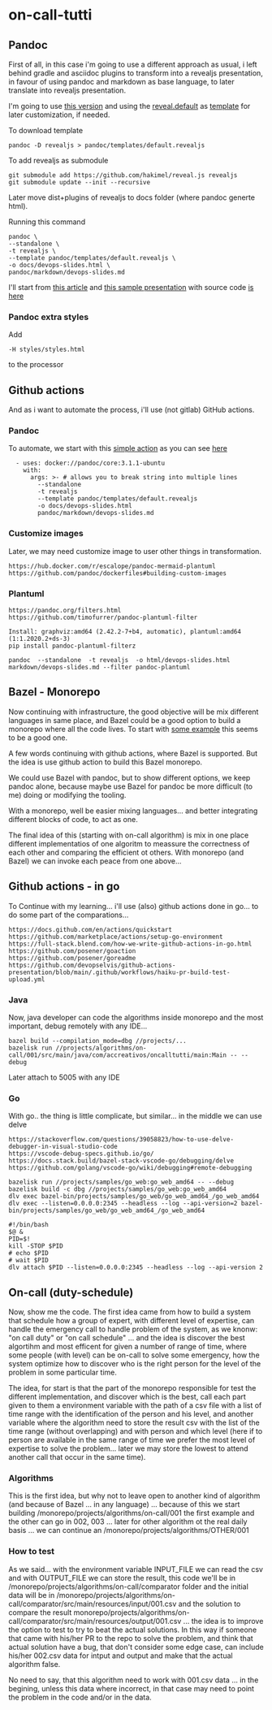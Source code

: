 # on-call-tutti

## Pandoc

First of all, in this case i'm going to use a different approach as usual, i left behind gradle and asciidoc plugins to transform into a revealjs presentation, in favour of using pandoc and markdown as base language, to later translate into revealjs presentation.

I'm going to use [this version](https://github.com/jgm/pandoc/releases/tag/3.1.11.1) and using the [reveal.default](https://github.com/jgm/pandoc/blob/3.1.1/data/templates/default.revealjs) as [template](https://pandoc.org/MANUAL.html#templates) for later customization, if needed.

To download template

    pandoc -D revealjs > pandoc/templates/default.revealjs

To add revealjs as submodule

    git submodule add https://github.com/hakimel/reveal.js revealjs
    git submodule update --init --recursive

Later move dist+plugins of revealjs to docs folder (where pandoc generte html).

Running this command

    pandoc \
    --standalone \
    -t revealjs \
    --template pandoc/templates/default.revealjs \
    -o docs/devops-slides.html \
    pandoc/markdown/devops-slides.md

I'll start from [this article](https://medium.com/isovera/devops-for-presentations-reveal-js-markdown-pandoc-gitlab-ci-34d07d2c1011)
and [this sample presentation](https://benjifisher.gitlab.io/slide-decks/devops-slides.html) with source code [is here](https://gitlab.com/benjifisher/slide-decks/-/blob/main/markdown/devops-slides.md)

### Pandoc extra styles

Add

    -H styles/styles.html

to the processor

## Github actions

And as i want to automate the process, i'll use (not gitlab) GitHub actions.

### Pandoc

To automate, we start with this [simple action](https://github.com/pandoc/pandoc-action-example) as you can see [here](https://raw.githubusercontent.com/josejuanmontiel/on-call-tutti/develop/.github/workflows/pandoc.yml)

      - uses: docker://pandoc/core:3.1.1-ubuntu
        with:
          args: >- # allows you to break string into multiple lines
            --standalone
            -t revealjs
            --template pandoc/templates/default.revealjs
            -o docs/devops-slides.html
            pandoc/markdown/devops-slides.md     

### Customize images

Later, we may need customize image to user other things in transformation.

    https://hub.docker.com/r/escalope/pandoc-mermaid-plantuml
    https://github.com/pandoc/dockerfiles#building-custom-images

### Plantuml

    https://pandoc.org/filters.html
    https://github.com/timofurrer/pandoc-plantuml-filter
    
    Install: graphviz:amd64 (2.42.2-7+b4, automatic), plantuml:amd64 (1:1.2020.2+ds-3)
    pip install pandoc-plantuml-filterz

    pandoc  --standalone  -t revealjs  -o html/devops-slides.html  markdown/devops-slides.md --filter pandoc-plantuml

## Bazel - Monorepo

Now continuing with infrastructure, the good objective will be mix different languages in same place, and Bazel could be a good option to build a monorepo where all the code lives. To start with [some example](https://github.com/kriscfoster/multi-language-bazel-monorepo/tree/main) this seems to be a good one.

A few words continuing with github actions, where Bazel is supported. But the idea is use github action to build this Bazel monorepo.

We could use Bazel with pandoc, but to show different options, we keep pandoc alone, because maybe use Bazel for pandoc be more difficult (to me) doing or modifying the tooling.

With a monorepo, well be easier mixing languages... and better integrating different blocks of code, to act as one.

The final idea of this (starting with on-call algorithm) is mix in one place different implementatios of one algoritm to meassure the correctness of each other and comparing the efficient ot others. With monorepo (and Bazel) we can invoke each peace from one above...  

## Github actions - in go

To Continue with my learning... i'll use (also) github actions done in go... to do some part of the comparations...

    https://docs.github.com/en/actions/quickstart
    https://github.com/marketplace/actions/setup-go-environment
    https://full-stack.blend.com/how-we-write-github-actions-in-go.html
    https://github.com/posener/goaction
    https://github.com/posener/goreadme
    https://github.com/devopselvis/github-actions-presentation/blob/main/.github/workflows/haiku-pr-build-test-upload.yml

### Java

Now, java developer can code the algorithms inside monorepo and the most important, debug remotely with any IDE...

    bazel build --compilation_mode=dbg //projects/...
    bazelisk run //projects/algorithms/on-call/001/src/main/java/com/accreativos/oncalltutti/main:Main -- --debug

Later attach to 5005 with any IDE

### Go

With go.. the thing is little complicate, but similar... in the middle we can use delve

    https://stackoverflow.com/questions/39058823/how-to-use-delve-debugger-in-visual-studio-code
    https://vscode-debug-specs.github.io/go/
    https://docs.stack.build/bazel-stack-vscode-go/debugging/delve
    https://github.com/golang/vscode-go/wiki/debugging#remote-debugging

    bazelisk run //projects/samples/go_web:go_web_amd64 -- --debug
    bazelisk build -c dbg //projects/samples/go_web:go_web_amd64
    dlv exec bazel-bin/projects/samples/go_web/go_web_amd64_/go_web_amd64
    dlv exec --listen=0.0.0.0:2345 --headless --log --api-version=2 bazel-bin/projects/samples/go_web/go_web_amd64_/go_web_amd64

    #!/bin/bash
    $@ &
    PID=$!
    kill -STOP $PID
    # echo $PID
    # wait $PID
    dlv attach $PID --listen=0.0.0.0:2345 --headless --log --api-version 2

## On-call (duty-schedule)

Now, show me the code. The first idea came from how to build a system that schedule how a group of expert, with different level of expertise, can handle the emergency call to handle problem of the system, as we knonw: "on call duty" or "on call schedule" ... and the idea is discover the best algortihm and most efficent for given a number of range of time, where some people (with level) can be on-call to solve some emergency, how the system optimize how to discover who is the right person for the level of the problem in some particular time.

The idea, for start is that the part of the monorepo responsible for test the different implementation, and discover which is the best, call each part given to them a environment variable with the path of a csv file with a list of time range with the identification of the person and his level, and another variable where the algorithm need to store the result csv with the list of the time range (without overlapping) and with person and which level (here if to person are available in the same range of time we prefer the most level of expertise to solve the problem... later we may store the lowest to attend another call that occur in the same time).

### Algorithms

This is the first idea, but why not to leave open to another kind of algorithm (and because of Bazel ... in any language) ... because of this we start building /monorepo/projects/algorithms/on-call/001 the first example and the other can go in 002, 003 ... later for other algorithm ot the real daily basis ... we can continue an /monorepo/projects/algorithms/OTHER/001

### How to test

As we said... with the environment variable INPUT_FILE we can read the csv and with OUTPUT_FILE we can store the result, this code we'll be in /monorepo/projects/algorithms/on-call/comparator folder and the initial data will be in /monorepo/projects/algorithms/on-call/comparator/src/main/resources/input/001.csv and the solution to compare the result monorepo/projects/algorithms/on-call/comparator/src/main/resources/output/001.csv ... the idea is to improve the option to test to try to beat the actual solutions. In this way if someone that came with his/her PR to the repo to solve the problem, and think that actual solution have a bug, that don't consider some edge case, can include his/her 002.csv data for intput and output and make that the actual algorithm false.

No need to say, that this algorithm need to work with 001.csv data ... in the begining, unless this data where incorrect, in that case may need to point the problem in the code and/or in the data.